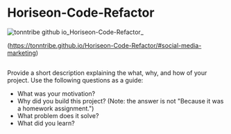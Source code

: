# Horiseon-Code-Refactor

![tonntribe github io_Horiseon-Code-Refactor_](https://user-images.githubusercontent.com/127579030/227125936-142798a2-469d-4e00-a3bf-79eae9bf9162.png)


(https://tonntribe.github.io/Horiseon-Code-Refactor/#social-media-marketing)

## 

Provide a short description explaining the what, why, and how of your project. Use the following questions as a guide:

- What was your motivation?
- Why did you build this project? (Note: the answer is not "Because it was a homework assignment.")
- What problem does it solve?
- What did you learn?
